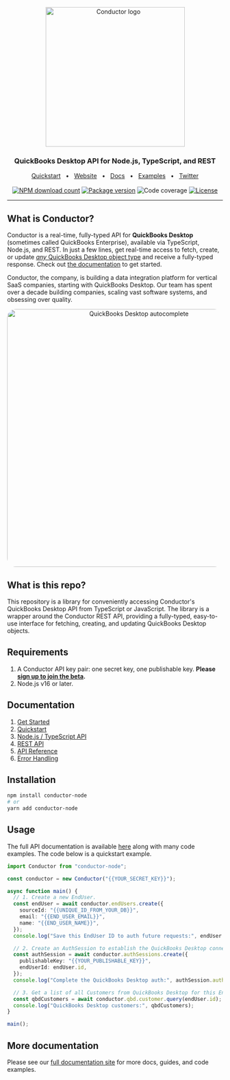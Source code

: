 <!-- markdownlint-disable MD033 MD041 -->
<div align="center">
  <a href="https://conductor.is">
    <picture>
      <source media="(prefers-color-scheme: dark)" srcset="https://github.com/conductor-is/quickbooks-desktop-api/assets/170023/162ee6a9-75ac-41e9-9f1e-2ecc1d88f841">
      <img alt="Conductor logo" src="https://github.com/conductor-is/quickbooks-desktop-api/assets/170023/d67464b8-53a7-4d33-afeb-05a2efde1fa8" width="325">
    </picture>
  </a>
  <h3>QuickBooks Desktop API for Node.js, TypeScript, and REST</h3>
  <a href="https://docs.conductor.is/overview/quickstart">Quickstart</a>
  <span>&nbsp;&nbsp;•&nbsp;&nbsp;</span>
  <a href="https://conductor.is">Website</a>
  <span>&nbsp;&nbsp;•&nbsp;&nbsp;</span>
  <a href="https://docs.conductor.is">Docs</a>
  <span>&nbsp;&nbsp;•&nbsp;&nbsp;</span>
  <a href="https://docs.conductor.is/qbd-examples">Examples</a>
  <span>&nbsp;&nbsp;•&nbsp;&nbsp;</span>
  <a href="https://twitter.com/conductor_is">Twitter</a>
  <br />
  <br />
  <a href="https://npmjs.com/package/conductor-node"><img src="https://img.shields.io/npm/dm/conductor-node.svg?logo=npm" alt="NPM download count"></a>
  <a href="https://npmjs.org/package/conductor-node"><img src="https://img.shields.io/npm/v/conductor-node.svg?logo=npm" alt="Package version"></a>
  <img src="https://img.shields.io/badge/coverage-100%25-brightgreen" alt="Code coverage">
  <a href="LICENSE"><img src="https://img.shields.io/npm/l/conductor-node.svg?color=blue&logo=github" alt="License" /></a>
  <hr />
</div>

## What is Conductor?

Conductor is a real-time, fully-typed API for **QuickBooks Desktop** (sometimes called QuickBooks Enterprise), available via TypeScript, Node.js, and REST. In just a few lines, get real-time access to fetch, create, or update [_any_ QuickBooks Desktop object type](https://docs.conductor.is/qbd/api#supported-object-types) and receive a fully-typed response. Check out [the documentation](https://docs.conductor.is) to get started.

Conductor, the company, is building a data integration platform for vertical SaaS companies, starting with QuickBooks Desktop. Our team has spent over a decade building companies, scaling vast software systems, and obsessing over quality.

<!-- markdownlint-disable MD033 -->
<div align="center">
  <a href="https://docs.conductor.is"><img src="https://user-images.githubusercontent.com/170023/213273732-83dd6881-0b36-4787-820b-bd55cdc8444f.jpg" alt="QuickBooks Desktop autocomplete" width="600" style="border-radius: 20px;" /></a>
</div>

## What is this repo?

This repository is a library for conveniently accessing Conductor's QuickBooks Desktop API from TypeScript or JavaScript. The library is a wrapper around the Conductor REST API, providing a fully-typed, easy-to-use interface for fetching, creating, and updating QuickBooks Desktop objects.

## Requirements

1. A Conductor API key pair: one secret key, one publishable key. **Please [sign up to join the beta](https://73a5v9t55ed.typeform.com/to/VRX7rfrN).**
2. Node.js v16 or later.

## Documentation

1. [Get Started](https://docs.conductor.is/overview/get-started)
2. [Quickstart](https://docs.conductor.is/overview/quickstart)
3. [Node.js / TypeScript API](https://docs.conductor.is/qbd/api)
4. [REST API](https://docs.conductor.is/qbd/rest)
5. [API Reference](https://docs.conductor.is/apis)
6. [Error Handling](https://docs.conductor.is/usage/error-handling)

## Installation

```sh
npm install conductor-node
# or
yarn add conductor-node
```

## Usage

The full API documentation is available [here](https://docs.conductor.is) along with many code examples. The code below is a quickstart example.

```ts
import Conductor from "conductor-node";

const conductor = new Conductor("{{YOUR_SECRET_KEY}}");

async function main() {
  // 1. Create a new EndUser.
  const endUser = await conductor.endUsers.create({
    sourceId: "{{UNIQUE_ID_FROM_YOUR_DB}}",
    email: "{{END_USER_EMAIL}}",
    name: "{{END_USER_NAME}}",
  });
  console.log("Save this EndUser ID to auth future requests:", endUser.id);

  // 2. Create an AuthSession to establish the QuickBooks Desktop connection.
  const authSession = await conductor.authSessions.create({
    publishableKey: "{{YOUR_PUBLISHABLE_KEY}}",
    endUserId: endUser.id,
  });
  console.log("Complete the QuickBooks Desktop auth:", authSession.authFlowUrl);

  // 3. Get a list of all Customers from QuickBooks Desktop for this EndUser.
  const qbdCustomers = await conductor.qbd.customer.query(endUser.id);
  console.log("QuickBooks Desktop customers:", qbdCustomers);
}

main();
```

## More documentation

Please see our [full documentation site](https://docs.conductor.is) for more docs, guides, and code examples.
